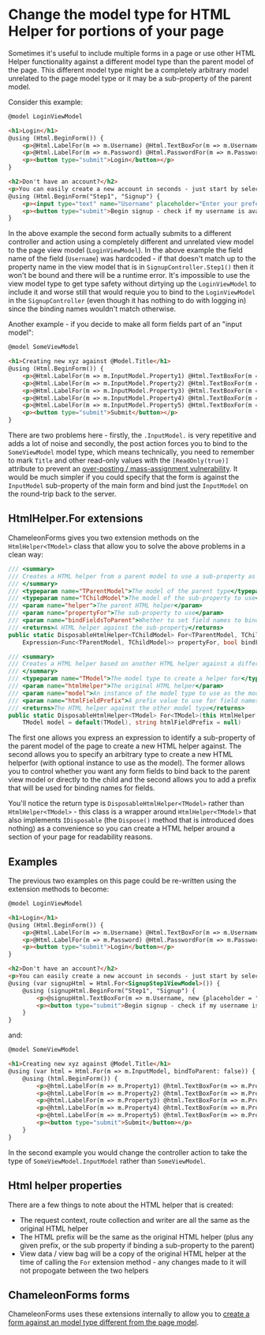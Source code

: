 # Change the model type for HTML Helper for portions of your page

Sometimes it's useful to include multiple forms in a page or use other HTML Helper functionality against a different model type than the parent model of the page. This different model type might be a completely arbitrary model unrelated to the page model type or it may be a sub-property of the parent model.

Consider this example:

```html
@model LoginViewModel

<h1>Login</h1>
@using (Html.BeginForm()) {
    <p>@Html.LabelFor(m => m.Username) @Html.TextBoxFor(m => m.Username) @Html.ValidationMessageFor(m => m.Username)</p>
    <p>@Html.LabelFor(m => m.Password) @Html.PasswordFor(m => m.Password) @Html.ValidationMessageFor(m => m.Password)</p>
    <p><button type="submit">Login</button></p>
}

<h2>Don't have an account?</h2>
<p>You can easily create a new account in seconds - just start by selecting a username below.</p>
@using (Html.BeginForm("Step1", "Signup") {
    <p><input type="text" name="Username" placeholder="Enter your preferred username"></p>
    <p><button type="submit">Begin signup - check if my username is available &raquo;</button></p>
}
```

In the above example the second form actually submits to a different controller and action using a completely different and unrelated view model to the page view model (`LoginViewModel`). In the above example the field name of the field (`Username`) was hardcoded - if that doesn't match up to the property name in the view model that is in `SignupController.Step1()` then it won't be bound and there will be a runtime error. It's impossible to use the view model type to get type safety without dirtying up the `LoginViewModel` to include it and worse still that would requie you to bind to the `LoginViewModel` in the `SignupController` (even though it has nothing to do with logging in) since the binding names wouldn't match otherwise.

Another example - if you decide to make all form fields part of an "input model":

```html
@model SomeViewModel

<h1>Creating new xyz against @Model.Title</h1>
@using (Html.BeginForm()) {
    <p>@Html.LabelFor(m => m.InputModel.Property1) @Html.TextBoxFor(m => m.InputModel.Property1) @Html.ValidationMessageFor(m => m.InputModel.Property1)</p>
    <p>@Html.LabelFor(m => m.InputModel.Property2) @Html.TextBoxFor(m => m.InputModel.Property2) @Html.ValidationMessageFor(m => m.InputModel.Property2)</p>
    <p>@Html.LabelFor(m => m.InputModel.Property3) @Html.TextBoxFor(m => m.InputModel.Property3) @Html.ValidationMessageFor(m => m.InputModel.Property3)</p>
    <p>@Html.LabelFor(m => m.InputModel.Property4) @Html.TextBoxFor(m => m.InputModel.Property4) @Html.ValidationMessageFor(m => m.InputModel.Property4)</p>
    <p>@Html.LabelFor(m => m.InputModel.Property5) @Html.TextBoxFor(m => m.InputModel.Property5) @Html.ValidationMessageFor(m => m.InputModel.Property5)</p>
    <p><button type="submit">Submit</button></p>
}
```

There are two problems here - firstly, the `.InputModel.` is very repetitive and adds a lot of noise and secondly, the post action forces you to bind to the `SomeViewModel` model type, which means technically, you need to remember to mark `Title` and other read-only values with the `[ReadOnly(true)]` attribute to prevent an [over-posting / mass-assignment vulnerability](https://en.wikipedia.org/wiki/Mass_assignment_vulnerability). It would be much simpler if you could specify that the form is against the `InputModel` sub-property of the main form and bind just the `InputModel` on the round-trip back to the server.

## HtmlHelper<TModel>.For extensions

ChameleonForms gives you two extension methods on the `HtmlHelper<TModel>` class that allow you to solve the above problems in a clean way:

```csharp
/// <summary>
/// Creates a HTML helper from a parent model to use a sub-property as it's model.
/// </summary>
/// <typeparam name="TParentModel">The model of the parent type</typeparam>
/// <typeparam name="TChildModel">The model of the sub-property to use</typeparam>
/// <param name="helper">The parent HTML helper</param>
/// <param name="propertyFor">The sub-property to use</param>
/// <param name="bindFieldsToParent">Whether to set field names to bind to the parent model type (true) or the sub-property type (false)</param>
/// <returns>A HTML helper against the sub-property</returns>
public static DisposableHtmlHelper<TChildModel> For<TParentModel, TChildModel>(this HtmlHelper<TParentModel> helper,
    Expression<Func<TParentModel, TChildModel>> propertyFor, bool bindFieldsToParent)

/// <summary>
/// Creates a HTML helper based on another HTML helper against a different model type.
/// </summary>
/// <typeparam name="TModel">The model type to create a helper for</typeparam>
/// <param name="htmlHelper">The original HTML helper</param>
/// <param name="model">An instance of the model type to use as the model</param>
/// <param name="htmlFieldPrefix">A prefix value to use for field names</param>
/// <returns>The HTML helper against the other model type</returns>
public static DisposableHtmlHelper<TModel> For<TModel>(this HtmlHelper htmlHelper,
    TModel model = default(TModel), string htmlFieldPrefix = null)
```

The first one allows you express an expression to identify a sub-property of the parent model of the page to create a new HTML helper against. The second allows you to specify an arbitrary type to create a new HTML helperfor (with optional instance to use as the model). The former allows you to control whether you want any form fields to bind back to the parent view model or directly to the child and the second allows you to add a prefix that will be used for binding names for fields.

You'll notice the return type is `DisposableHtmlHelper<TModel>` rather than `HtmlHelper<TModel>` - this class is a wrapper around `HtmlHelper<TModel>` that also implements `IDisposable` (the `Dispose()` method that is introduced does nothing) as a convenience so you can create a HTML helper around a section of your page for readability reasons.

## Examples

The previous two examples on this page could be re-written using the extension methods to become:

```html
@model LoginViewModel

<h1>Login</h1>
@using (Html.BeginForm()) {
    <p>@Html.LabelFor(m => m.Username) @Html.TextBoxFor(m => m.Username) @Html.ValidationMessageFor(m => m.Username)</p>
    <p>@Html.LabelFor(m => m.Password) @Html.PasswordFor(m => m.Password) @Html.ValidationMessageFor(m => m.Password)</p>
    <p><button type="submit">Login</button></p>
}

<h2>Don't have an account?</h2>
<p>You can easily create a new account in seconds - just start by selecting a username below.</p>
@using (var signupHtml = Html.For<SignupStep1ViewModel>()) {
    @using (signupHtml.BeginForm("Step1", "Signup") {
        <p>@signupHtml.TextBoxFor(m => m.Username, new {placeholder = "Enter your preferred username"})</p>
        <p><button type="submit">Begin signup - check if my username is available &raquo;</button></p>
    }
}
```

and:

```html
@model SomeViewModel

<h1>Creating new xyz against @Model.Title</h1>
@using (var html = Html.For(m => m.InputModel, bindToParent: false)) {
    @using (html.BeginForm()) {
        <p>@html.LabelFor(m => m.Property1) @html.TextBoxFor(m => m.Property1) @html.ValidationMessageFor(m => m.Property1)</p>
        <p>@html.LabelFor(m => m.Property2) @html.TextBoxFor(m => m.Property2) @html.ValidationMessageFor(m => m.Property2)</p>
        <p>@html.LabelFor(m => m.Property3) @html.TextBoxFor(m => m.Property3) @html.ValidationMessageFor(m => m.Property3)</p>
        <p>@html.LabelFor(m => m.Property4) @html.TextBoxFor(m => m.Property4) @html.ValidationMessageFor(m => m.Property4)</p>
        <p>@html.LabelFor(m => m.Property5) @html.TextBoxFor(m => m.Property5) @html.ValidationMessageFor(m => m.Property5)</p>
        <p><button type="submit">Submit</button></p>
    }
}
```

In the second example you would change the controller action to take the type of `SomeViewModel.InputModel` rather than `SomeViewModel`.

## Html helper properties

There are a few things to note about the HTML helper that is created:

* The request context, route collection and writer are all the same as the original HTML helper
* The HTML prefix will be the same as the original HTML helper (plus any given prefix, or the sub property if binding a sub-property to the parent)
* View data / view bag will be a copy of the original HTML helper at the time of calling the `For` extension method - any changes made to it will not propogate between the two helpers

## ChameleonForms forms

ChameleonForms uses these extensions internally to allow you to [create a form against an model type different from the page model](different-form-models.md).
